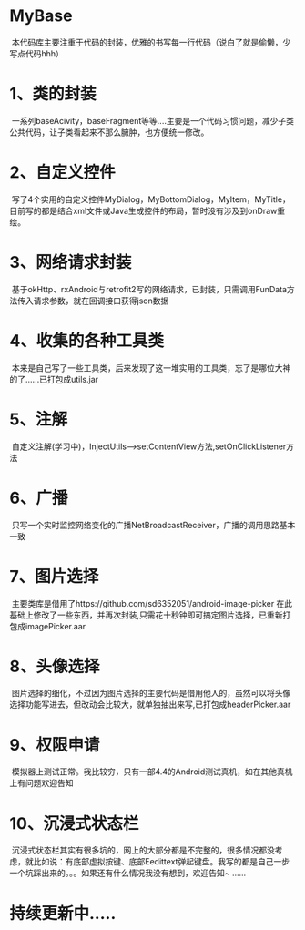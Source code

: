 # MyBase
  本代码库主要注重于代码的封装，优雅的书写每一行代码（说白了就是偷懒，少写点代码hhh）
# 1、类的封装
  一系列baseAcivity，baseFragment等等....主要是一个代码习惯问题，减少子类公共代码，让子类看起来不那么臃肿，也方便统一修改。
# 2、自定义控件
  写了4个实用的自定义控件MyDialog，MyBottomDialog，MyItem，MyTitle，目前写的都是结合xml文件或Java生成控件的布局，暂时没有涉及到onDraw重绘。
# 3、网络请求封装
  基于okHttp、rxAndroid与retrofit2写的网络请求，已封装，只需调用FunData方法传入请求参数，就在回调接口获得json数据
# 4、收集的各种工具类
  本来是自己写了一些工具类，后来发现了这一堆实用的工具类，忘了是哪位大神的了......已打包成utils.jar
# 5、注解
  自定义注解(学习中)，InjectUtils-->setContentView方法,setOnClickListener方法
# 6、广播
  只写一个实时监控网络变化的广播NetBroadcastReceiver，广播的调用思路基本一致
# 7、图片选择
  主要类库是借用了https://github.com/sd6352051/android-image-picker
		在此基础上修改了一些东西，并再次封装,只需花十秒钟即可搞定图片选择，已重新打包成imagePicker.aar
# 8、头像选择
  图片选择的细化，不过因为图片选择的主要代码是借用他人的，虽然可以将头像选择功能写进去，但改动会比较大，就单独抽出来写,已打包成headerPicker.aar
# 9、权限申请
  模拟器上测试正常。我比较穷，只有一部4.4的Android测试真机，如在其他真机上有问题欢迎告知
# 10、沉浸式状态栏
  沉浸式状态栏其实有很多坑的，网上的大部分都是不完整的，很多情况都没考虑，就比如说：有底部虚拟按键、底部Eedittext弹起键盘。我写的都是自己一步一个坑踩出来的。。。如果还有什么情况我没有想到，欢迎告知~
  ......
  
# 持续更新中.....

